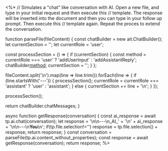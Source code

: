 <%*
// Simulates a "chat" like conversation with AI. Open a new file, and type in your initial request and then execute this 
// template. The response will be inserted into the document and then you can type in your follow up prompt. Then execute this
// template again. Repeat the proces to extend the conversation.

function parseFile(fileContent) {
  const chatBuilder = new ait.ChatBuilder();
  let currentSection = '';
  let currentRole = 'user';

  const processSection = () => {
    if (currentSection) {
      const method = currentRole === 'user' ? 'addUserInput' : 'addAssistantReply';
      chatBuilder[method](currentSection.replace('_AI_\n','').replace('**You**\n',''));
      currentSection = '';
    }
  };

  fileContent.split('\n').map(line => line.trim()).forEach(line => {
    if (line.startsWith('---')) {
      processSection();
      currentRole = currentRole === 'assistant' ? 'user' : 'assistant';
    } else {
      currentSection += line + '\n';
    }
  });

  processSection();

  return chatBuilder.chatMessages;
}

async function getResponse(conversation) {
  const ai_response = await tp.ai.chat(conversation);
  let response = '\n\n---\n_AI_' + '\n' + ai_response + '\n\n---\n**You**\n';
  if(tp.file.selection!='') response = tp.file.selection() + response;
  return response;
}
const conversation = parseFile(tp.ai.content_without_properties);
const response = await getResponse(conversation);
return response;
%>